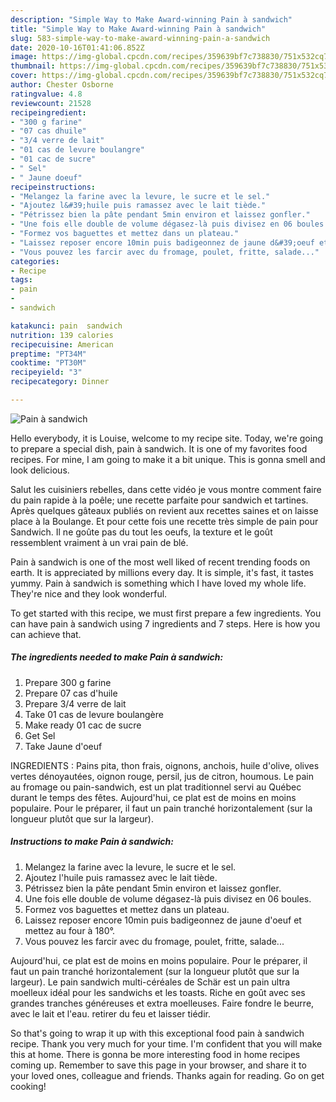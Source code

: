 ```yaml
---
description: "Simple Way to Make Award-winning Pain à sandwich"
title: "Simple Way to Make Award-winning Pain à sandwich"
slug: 583-simple-way-to-make-award-winning-pain-a-sandwich
date: 2020-10-16T01:41:06.852Z
image: https://img-global.cpcdn.com/recipes/359639bf7c738830/751x532cq70/pain-a-sandwich-photo-principale-de-la-recette.jpg
thumbnail: https://img-global.cpcdn.com/recipes/359639bf7c738830/751x532cq70/pain-a-sandwich-photo-principale-de-la-recette.jpg
cover: https://img-global.cpcdn.com/recipes/359639bf7c738830/751x532cq70/pain-a-sandwich-photo-principale-de-la-recette.jpg
author: Chester Osborne
ratingvalue: 4.8
reviewcount: 21528
recipeingredient:
- "300 g farine"
- "07 cas dhuile"
- "3/4 verre de lait"
- "01 cas de levure boulangre"
- "01 cac de sucre"
- " Sel"
- " Jaune doeuf"
recipeinstructions:
- "Melangez la farine avec la levure, le sucre et le sel."
- "Ajoutez l&#39;huile puis ramassez avec le lait tiède."
- "Pétrissez bien la pâte pendant 5min environ et laissez gonfler."
- "Une fois elle double de volume dégasez-là puis divisez en 06 boules."
- "Formez vos baguettes et mettez dans un plateau."
- "Laissez reposer encore 10min puis badigeonnez de jaune d&#39;oeuf et mettez au four à 180°."
- "Vous pouvez les farcir avec du fromage, poulet, fritte, salade..."
categories:
- Recipe
tags:
- pain
- 
- sandwich

katakunci: pain  sandwich 
nutrition: 139 calories
recipecuisine: American
preptime: "PT34M"
cooktime: "PT30M"
recipeyield: "3"
recipecategory: Dinner

---
```



![Pain à sandwich](https://img-global.cpcdn.com/recipes/359639bf7c738830/751x532cq70/pain-a-sandwich-photo-principale-de-la-recette.jpg)

Hello everybody, it is Louise, welcome to my recipe site. Today, we're going to prepare a special dish, pain à sandwich. It is one of my favorites food recipes. For mine, I am going to make it a bit unique. This is gonna smell and look delicious.

Salut les cuisiniers rebelles, dans cette vidéo je vous montre comment faire du pain rapide à la poêle; une recette parfaite pour sandwich et tartines. Après quelques gâteaux publiés on revient aux recettes saines et on laisse place à la Boulange. Et pour cette fois une recette très simple de pain pour Sandwich. Il ne goûte pas du tout les oeufs, la texture et le goût ressemblent vraiment à un vrai pain de blé.

Pain à sandwich is one of the most well liked of recent trending foods on earth. It is appreciated by millions every day. It is simple, it's fast, it tastes yummy. Pain à sandwich is something which I have loved my whole life. They're nice and they look wonderful.


To get started with this recipe, we must first prepare a few ingredients. You can have pain à sandwich using 7 ingredients and 7 steps. Here is how you can achieve that.

<!--inarticleads1-->

##### The ingredients needed to make Pain à sandwich:

1. Prepare 300 g farine
1. Prepare 07 cas d&#39;huile
1. Prepare 3/4 verre de lait
1. Take 01 cas de levure boulangère
1. Make ready 01 cac de sucre
1. Get  Sel
1. Take  Jaune d&#39;oeuf


INGREDIENTS : Pains pita, thon frais, oignons, anchois, huile d&#39;olive, olives vertes dénoyautées, oignon rouge, persil, jus de citron, houmous. Le pain au fromage ou pain-sandwich, est un plat traditionnel servi au Québec durant le temps des fêtes. Aujourd&#39;hui, ce plat est de moins en moins populaire. Pour le préparer, il faut un pain tranché horizontalement (sur la longueur plutôt que sur la largeur). 

<!--inarticleads2-->

##### Instructions to make Pain à sandwich:

1. Melangez la farine avec la levure, le sucre et le sel.
1. Ajoutez l&#39;huile puis ramassez avec le lait tiède.
1. Pétrissez bien la pâte pendant 5min environ et laissez gonfler.
1. Une fois elle double de volume dégasez-là puis divisez en 06 boules.
1. Formez vos baguettes et mettez dans un plateau.
1. Laissez reposer encore 10min puis badigeonnez de jaune d&#39;oeuf et mettez au four à 180°.
1. Vous pouvez les farcir avec du fromage, poulet, fritte, salade...


Aujourd&#39;hui, ce plat est de moins en moins populaire. Pour le préparer, il faut un pain tranché horizontalement (sur la longueur plutôt que sur la largeur). Le pain sandwich multi-céréales de Schär est un pain ultra moelleux idéal pour les sandwichs et les toasts. Riche en goût avec ses grandes tranches généreuses et extra moelleuses. Faire fondre le beurre, avec le lait et l&#39;eau. retirer du feu et laisser tiédir. 

So that's going to wrap it up with this exceptional food pain à sandwich recipe. Thank you very much for your time. I'm confident that you will make this at home. There is gonna be more interesting food in home recipes coming up. Remember to save this page in your browser, and share it to your loved ones, colleague and friends. Thanks again for reading. Go on get cooking!
